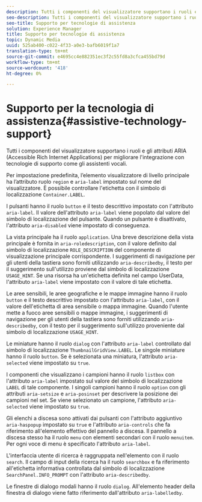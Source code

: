 ```yaml
---
description: Tutti i componenti del visualizzatore supportano i ruoli e gli attributi ARIA (Accessible Rich Internet Applications) per migliorare l'integrazione con tecnologie di supporto come gli assistenti vocali.
seo-description: Tutti i componenti del visualizzatore supportano i ruoli e gli attributi ARIA (Accessible Rich Internet Applications) per migliorare l'integrazione con tecnologie di supporto come gli assistenti vocali.
seo-title: Supporto per tecnologie di assistenza
solution: Experience Manager
title: Supporto per tecnologie di assistenza
topic: Dynamic Media
uuid: 525ab400-c022-4f33-a0e3-bafb6019f1a7
translation-type: tm+mt
source-git-commit: e4695cc4e882351ec3f2c55fd8a3cfca455bd79d
workflow-type: tm+mt
source-wordcount: '418'
ht-degree: 0%

---
```



# Supporto per la tecnologia di assistenza{#assistive-technology-support}

Tutti i componenti del visualizzatore supportano i ruoli e gli attributi ARIA (Accessible Rich Internet Applications) per migliorare l&#39;integrazione con tecnologie di supporto come gli assistenti vocali.

Per impostazione predefinita, l’elemento visualizzatore di livello principale ha l’attributo ruolo `region` e `aria-label` impostato sul nome del visualizzatore. È possibile controllare l&#39;etichetta con il simbolo di localizzazione `Container.LABEL`.

I pulsanti hanno il ruolo `button` e il testo descrittivo impostato con l&#39;attributo `aria-label`. Il valore dell&#39;attributo `aria-label` viene popolato dal valore del simbolo di localizzazione del pulsante. Quando un pulsante è disattivato, l&#39;attributo `aria-disabled` viene impostato di conseguenza.

La vista principale ha il ruolo `application`. Una breve descrizione della vista principale è fornita in `aria-roledescription`, con il valore definito dal simbolo di localizzazione `ROLE_DESCRIPTION` del componente di visualizzazione principale corrispondente. I suggerimenti di navigazione per gli utenti della tastiera sono forniti utilizzando `aria-describedby`, il testo per il suggerimento sull&#39;utilizzo proviene dal simbolo di localizzazione `USAGE_HINT`. Se una risorsa ha un&#39;etichetta definita nel campo UserData, l&#39;attributo `aria-label` viene impostato con il valore di tale etichetta.

Le aree sensibili, le aree geografiche e le mappe immagine hanno il ruolo `button` e il testo descrittivo impostato con l&#39;attributo `aria-label`, con il valore dell&#39;etichetta di area sensibile o mappa immagine. Quando l&#39;utente mette a fuoco aree sensibili o mappe immagine, i suggerimenti di navigazione per gli utenti della tastiera sono forniti utilizzando `aria-describedby`, con il testo per il suggerimento sull&#39;utilizzo proveniente dal simbolo di localizzazione `USAGE_HINT`.

Le miniature hanno il ruolo `dialog` con l&#39;attributo `aria-label` controllato dal simbolo di localizzazione `ThumbnailGridView.LABEL`. Le singole miniature hanno il ruolo `button`. Se è selezionata una miniatura, l&#39;attributo `aria-selected` viene impostato su `true`.

I componenti che visualizzano i campioni hanno il ruolo `listbox` con l&#39;attributo `aria-label` impostato sul valore del simbolo di localizzazione `LABEL` di tale componente. I singoli campioni hanno il ruolo `option` con gli attributi `aria-setsize` e `aria-posinset` per descrivere la posizione dei campioni nel set. Se viene selezionato un campione, l&#39;attributo `aria-selected` viene impostato su `true`.

Gli elenchi a discesa sono attivati dai pulsanti con l&#39;attributo aggiuntivo `aria-haspopup` impostato su `true` e l&#39;attributo `aria-controls` che fa riferimento all&#39;elemento effettivo del pannello a discesa. Il pannello a discesa stesso ha il ruolo `menu` con elementi secondari con il ruolo `menuitem`. Per ogni voce di menu è specificato l&#39;attributo `aria-label`.

L&#39;interfaccia utente di ricerca è raggruppata nell&#39;elemento con il ruolo `search`. Il campo di input della ricerca ha il ruolo `searchbox` e fa riferimento all&#39;etichetta informativa controllata dal simbolo di localizzazione `SearchPanel.INFO_PROMPT` con l&#39;attributo `aria-describedby`.

Le finestre di dialogo modali hanno il ruolo `dialog`. All&#39;elemento header della finestra di dialogo viene fatto riferimento dall&#39;attributo `aria-labelledby`.
